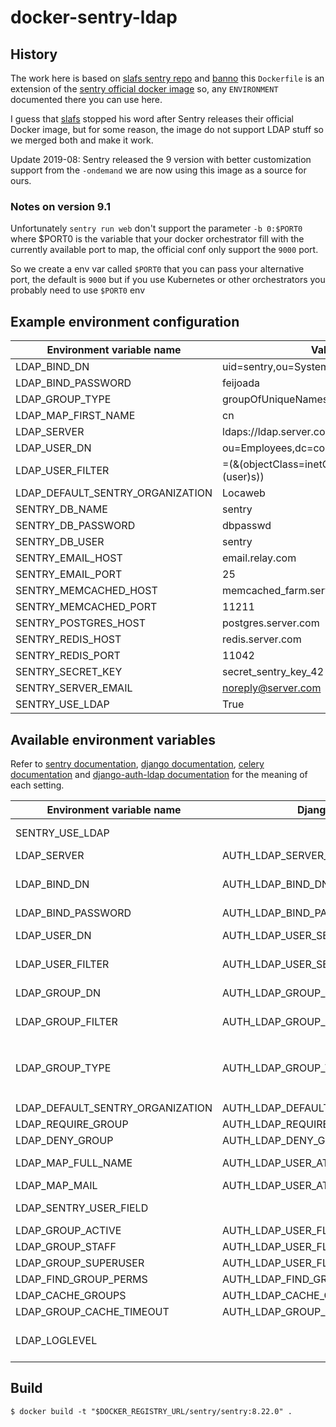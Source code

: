 # docker-sentry-ldap

## History

The work here is based on [slafs sentry repo](https://github.com/slafs/sentry-docker) and [banno](https://github.com/Banno/getsentry-ldap-auth) this `Dockerfile` is an extension of the [sentry official docker image](https://hub.docker.com/_/sentry/) so, any `ENVIRONMENT` documented there you can use here.

I guess that [slafs](https://github.com/slafs) stopped his word after Sentry releases their official Docker image, but for some reason, the image do not support LDAP stuff so we merged both and make it work.

Update 2019-08: Sentry released the 9 version with better customization support from the `-ondemand` we are now using this image as a source for ours. 

### Notes on version 9.1

Unfortunately `sentry run web` don't support the parameter `-b 0:$PORT0` where $PORT0 is the variable that your docker orchestrator fill with the currently available port to map, the official conf only support the `9000` port.

So we create a env var called `$PORT0` that you can pass your alternative port, the default is `9000` but if you use Kubernetes or other orchestrators you probably need to use `$PORT0` env 

## Example environment configuration

Environment variable name | Value
---------------------------------|-------------------------
LDAP_BIND_DN                     | uid=sentry,ou=Systems,dc=server,dc=com
LDAP_BIND_PASSWORD               | feijoada
LDAP_GROUP_TYPE                  | groupOfUniqueNames
LDAP_MAP_FIRST_NAME              | cn
LDAP_SERVER                      | ldaps://ldap.server.com:636
LDAP_USER_DN                     | ou=Employees,dc=company,dc=com
LDAP_USER_FILTER                 | =(&(objectClass=inetOrgPerson)(mail=%(user)s))
LDAP_DEFAULT_SENTRY_ORGANIZATION | Locaweb
SENTRY_DB_NAME                   | sentry
SENTRY_DB_PASSWORD               | dbpasswd 
SENTRY_DB_USER                   | sentry
SENTRY_EMAIL_HOST                | email.relay.com
SENTRY_EMAIL_PORT                | 25
SENTRY_MEMCACHED_HOST            | memcached_farm.server.com
SENTRY_MEMCACHED_PORT            | 11211
SENTRY_POSTGRES_HOST             | postgres.server.com 
SENTRY_REDIS_HOST                | redis.server.com 
SENTRY_REDIS_PORT                | 11042
SENTRY_SECRET_KEY                | secret_sentry_key_42 
SENTRY_SERVER_EMAIL              | noreply@server.com
SENTRY_USE_LDAP                  | True

## Available environment variables

Refer to [sentry documentation](https://docs.getsentry.com/server/config/),
[django documentation](https://docs.djangoproject.com/en/1.6/ref/settings/),
[celery documentation](http://docs.celeryproject.org/en/latest/)
and [django-auth-ldap documentation](https://pythonhosted.org/django-auth-ldap/reference.html)
for the meaning of each setting.

Environment variable name       | Django/Sentry setting                         | Type | Default value                                         | Description
---------------------------------|-----------------------------------------------|------|-------------------------------------------------------|------------------------------------------------------------------------
SENTRY_USE_LDAP                  |                                               | bool | False                                                 | if set to ``False`` all other LDAP settings are discarded
LDAP_SERVER                      | AUTH_LDAP_SERVER_URI                          |      | ``ldap://localhost``                                  | Example: ``ldaps://ldap.locaweb.com:639`` 
LDAP_BIND_DN                     | AUTH_LDAP_BIND_DN                             |      | ''                                                    | The user used to login at ldap, normally this is a system user example:  uid=sentry,ou=Systems,dc=locaweb,dc=com
LDAP_BIND_PASSWORD               | AUTH_LDAP_BIND_PASSWORD                       |      | ''                                                    | The password of the user 
LDAP_USER_DN                     | AUTH_LDAP_USER_SEARCH*                        |      | **REQUIRED!** if you want to use LDAP auth            | first argument of LDAPSearch (base_dn) when searching for users
LDAP_USER_FILTER                 | AUTH_LDAP_USER_SEARCH*                        |      | ``(&(objectClass=inetOrgPerson)(cn=%(user)s))``       | third argument of LDAPSearch (filterstr) when searching for users
LDAP_GROUP_DN                    | AUTH_LDAP_GROUP_SEARCH*                       |      | ''                                                    | first argument of LDAPSearch (base_dn) when searching for groups
LDAP_GROUP_FILTER                | AUTH_LDAP_GROUP_SEARCH*                       |      | ``(objectClass=groupOfUniqueNames)``                  | third argument of LDAPSearch (filterstr) when searching for groups
LDAP_GROUP_TYPE                  | AUTH_LDAP_GROUP_TYPE*                         |      | ''                                                    | if set to 'groupOfUniqueNames' then ``AUTH_LDAP_GROUP_TYPE = GroupOfUniqueNamesType()``, if set to 'posixGroup' then ``AUTH_LDAP_GROUP_TYPE = PosixGroupType()``.
LDAP_DEFAULT_SENTRY_ORGANIZATION | AUTH_LDAP_DEFAULT_SENTRY_ORGANIZATION         |      | ``Locaweb``                                           | Name of the Sentry Default Organization
LDAP_REQUIRE_GROUP               | AUTH_LDAP_REQUIRE_GROUP                       |      | None                                                  |
LDAP_DENY_GROUP                  | AUTH_LDAP_DENY_GROUP                          |      | None                                                  |
LDAP_MAP_FULL_NAME               | AUTH_LDAP_USER_ATTR_MAP['first_name']         |      | ``cn``                                                | Please make sure that this property have the full name of the user 
LDAP_MAP_MAIL                    | AUTH_LDAP_USER_ATTR_MAP['email']              |      | ``mail``                                              |
LDAP_SENTRY_USER_FIELD           |                                               |      | ``mail``                                              | Which LDAP field will be used to create the Sentry username
LDAP_GROUP_ACTIVE                | AUTH_LDAP_USER_FLAGS_BY_GROUP['is_active']    |      | ''                                                    |
LDAP_GROUP_STAFF                 | AUTH_LDAP_USER_FLAGS_BY_GROUP['is_staff']     |      | ''                                                    |
LDAP_GROUP_SUPERUSER             | AUTH_LDAP_USER_FLAGS_BY_GROUP['is_superuser'] |      | ''                                                    |
LDAP_FIND_GROUP_PERMS            | AUTH_LDAP_FIND_GROUP_PERMS                    | bool | False                                                 |
LDAP_CACHE_GROUPS                | AUTH_LDAP_CACHE_GROUPS                        | bool | True                                                  |
LDAP_GROUP_CACHE_TIMEOUT         | AUTH_LDAP_GROUP_CACHE_TIMEOUT                 | int  | 3600                                                  |
LDAP_LOGLEVEL                    |                                               |      | ``DEBUG``                                             | django_auth_ldap logger level (other values: NOTSET (to disable), INFO, WARNING, ERROR or CRITICAL)

## Build

```
$ docker build -t "$DOCKER_REGISTRY_URL/sentry/sentry:8.22.0" .
```

